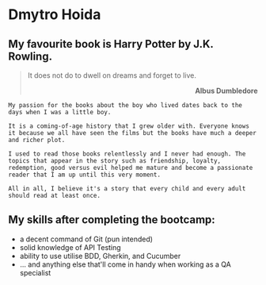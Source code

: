 # Dmytro Hoida <br>

## My favourite book is Harry Potter by J.K. Rowling.

> It does not do to dwell on dreams and forget to live.
>
> <p align="right"><b>Albus Dumbledore</b></p>

```
My passion for the books about the boy who lived dates back to the days when I was a little boy.

It is a coming-of-age history that I grew older with. Everyone knows it because we all have seen the films but the books have much a deeper and richer plot.

I used to read those books relentlessly and I never had enough. The topics that appear in the story such as friendship, loyalty, redemption, good versus evil helped me mature and become a passionate reader that I am up until this very moment.

All in all, I believe it's a story that every child and every adult should read at least once.
```

## My skills after completing the bootcamp:

- a decent command of Git (pun intended)
- solid knowledge of API Testing
- ability to use utilise BDD, Gherkin, and Cucumber
- ... and anything else that'll come in handy when working as a QA specialist
